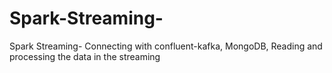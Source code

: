 # Spark-Streaming-
Spark Streaming- Connecting with confluent-kafka, MongoDB, Reading and processing the data in the streaming
